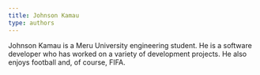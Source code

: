 ```yaml
---
title: Johnson Kamau
type: authors
---
```

Johnson Kamau is a Meru University engineering student. He is a software developer who has worked on a variety of development projects. He also enjoys football and, of course, FIFA.